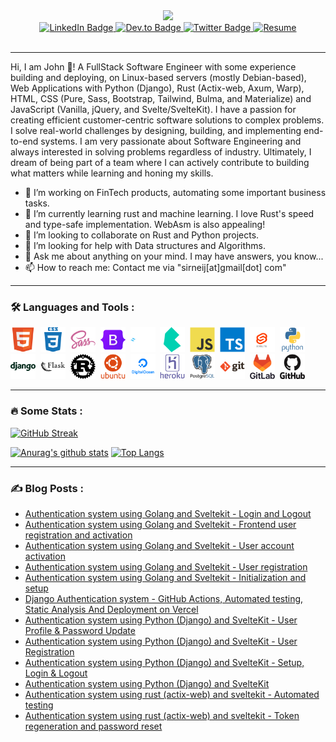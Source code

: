  <div id="header" align="center">
  <img src="https://media.giphy.com/media/M9gbBd9nbDrOTu1Mqx/giphy.gif" width="100"/>
 <div id="badges">
  <a href="https://www.linkedin.com/in/idogun-john-nelson/">
    <img src="https://img.shields.io/badge/LinkedIn-blue?style=for-the-badge&logo=linkedin&logoColor=white" alt="LinkedIn Badge"/>
  </a>
  <a href="https://dev.to/sirneij/">
    <img src="https://img.shields.io/badge/Dev.to-black?style=for-the-badge&logo=dev.to&logoColor=white" alt="Dev.to Badge"/>
  </a>
  <a href="https://twitter.com/sirneij">
    <img src="https://img.shields.io/badge/Twitter-blue?style=for-the-badge&logo=twitter&logoColor=white" alt="Twitter Badge"/>
  </a>
  <a href="https://drive.google.com/file/d/1pG-MPW7dOqA9_ICbrUCugwHTr0xhr8E4/view?usp=sharing">
    <img src="https://img.shields.io/badge/Resume-172B4D?style=for-the-badge&logo=Opsgenie&logoColor=white" alt="Resume" />
  </a>
</div>
 <img src="https://komarev.com/ghpvc/?username=sirneij&style=flat-square&color=blue" alt=""/>
</div>

--- 
 Hi, I am John 👋! A FullStack Software Engineer with some experience building and deploying, on Linux-based servers (mostly Debian-based), Web Applications with Python (Django), Rust (Actix-web, Axum, Warp), HTML, CSS (Pure, Sass, Bootstrap, Tailwind, Bulma, and Materialize) and JavaScript (Vanilla, jQuery, and Svelte/SvelteKit). I have a passion for creating efficient customer-centric software solutions to complex problems. I solve real-world challenges by designing, building, and implementing end-to-end systems. I am very passionate about Software Engineering and always interested in solving problems regardless of industry. Ultimately, I dream of being part of a team where I can actively contribute to building what matters while learning and honing my skills.
- 🔭 I’m working on FinTech products, automating some important business tasks.
- 🌱 I’m currently learning rust and machine learning. I love Rust's speed and type-safe implementation. WebAsm is also appealing!
- 👯 I’m looking to collaborate on Rust and Python projects.
- 🤔 I’m looking for help with Data structures and Algorithms.
- 💬 Ask me about anything on your mind. I may have answers, you know...
- 📫 How to reach me: Contact me via "sirneij[at]gmail[dot] com"
---
### :hammer_and_wrench: Languages and Tools :
<div>
 <img src="https://github.com/devicons/devicon/blob/master/icons/html5/html5-original.svg" title="HTML5" alt="HTML" width="40" height="40"/>&nbsp;
 <img src="https://github.com/devicons/devicon/blob/master/icons/css3/css3-plain-wordmark.svg"  title="CSS3" alt="CSS" width="40" height="40"/>&nbsp;
 <img src="https://github.com/devicons/devicon/blob/master/icons/sass/sass-original.svg"  title="Sass" alt="Sass" width="40" height="40"/>&nbsp;
 <img src="https://github.com/devicons/devicon/blob/master/icons/bootstrap/bootstrap-original.svg"  title="Bootstrap" alt="Bootstrap" width="40" height="40"/>&nbsp;
 <img src="https://github.com/devicons/devicon/blob/master/icons/tailwindcss/tailwindcss-original-wordmark.svg"  title="Tailwindcss" alt="Tailwindcss" width="40" height="40"/>&nbsp;
 <img src="https://github.com/devicons/devicon/blob/master/icons/bulma/bulma-plain.svg"  title="Bulma" alt="Bulma" width="40" height="40"/>&nbsp;
 <img src="https://github.com/devicons/devicon/blob/master/icons/javascript/javascript-original.svg" title="JavaScript" alt="JavaScript" width="40" height="40"/>&nbsp;
 <img src="https://github.com/devicons/devicon/blob/master/icons/typescript/typescript-original.svg" title="TypeScript" alt="TypeScript" width="40" height="40"/>&nbsp;
 <img src="https://github.com/devicons/devicon/blob/master/icons/svelte/svelte-original-wordmark.svg" title="Svelte" alt="Svelte" width="40" height="40"/>&nbsp;
 <img src="https://github.com/devicons/devicon/blob/master/icons/python/python-original-wordmark.svg" title="Python" alt="Python" width="40" height="40"/>&nbsp;
  <img src="https://github.com/devicons/devicon/blob/master/icons/django/django-plain-wordmark.svg" title="Django" alt="Django" width="40" height="40"/>&nbsp;
  <img src="https://github.com/devicons/devicon/blob/master/icons/flask/flask-original-wordmark.svg" title="Flask" alt="Flask" width="40" height="40"/>&nbsp;
  <img src="https://github.com/devicons/devicon/blob/master/icons/rust/rust-plain.svg" title="Rust" alt="Rust" width="40" height="40"/>&nbsp;
  <img src="https://github.com/devicons/devicon/blob/master/icons/ubuntu/ubuntu-plain-wordmark.svg" title="Ubuntu" alt="Ubuntu" width="40" height="40"/>&nbsp;
 <img src="https://github.com/devicons/devicon/blob/master/icons/digitalocean/digitalocean-original-wordmark.svg" title="DigitalOcean" alt="DigitalOcean" width="40" height="40"/>&nbsp;
 <img src="https://github.com/devicons/devicon/blob/master/icons/heroku/heroku-original-wordmark.svg" title="Heroku" alt="Heroku" width="40" height="40"/>&nbsp;
  <img src="https://github.com/devicons/devicon/blob/master/icons/postgresql/postgresql-original-wordmark.svg" title="PostgreSQL"  alt="PostgreSQL" width="40" height="40"/>&nbsp;
 <img src="https://github.com/devicons/devicon/blob/master/icons/git/git-original-wordmark.svg" title="Git" alt="Git" width="40" height="40"/>&nbsp;
 <img src="https://github.com/devicons/devicon/blob/master/icons/gitlab/gitlab-original-wordmark.svg" title="Gitlab" alt="Gitlab" width="40" height="40"/>&nbsp;
 <img src="https://github.com/devicons/devicon/blob/master/icons/github/github-original-wordmark.svg" title="Github" alt="Github" width="40" height="40"/>
</div>

---
### :fire: Some Stats :
[![GitHub Streak](http://github-readme-streak-stats.herokuapp.com?user=sirneij&theme=dark&background=000000)](https://git.io/streak-stats)


[![Anurag's github stats](https://github-readme-stats.vercel.app/api?username=Sirneij&show_icons=true&theme=radical)](https://github.com/anuraghazra/github-readme-stats)
[![Top Langs](https://github-readme-stats.vercel.app/api/top-langs/?username=sirneij&layout=compact&theme=vision-friendly-dark)](https://github.com/anuraghazra/github-readme-stats)

---
### :writing_hand: Blog Posts :
<!-- BLOG-POST-LIST:START -->
- [Authentication system using Golang and Sveltekit - Login and Logout](https://dev.to/sirneij/authentication-system-using-golang-and-sveltekit-login-and-logout-1k76)
- [Authentication system using Golang and Sveltekit - Frontend user registration and activation](https://dev.to/sirneij/authentication-system-using-golang-and-sveltekit-frontend-user-registration-and-activation-4104)
- [Authentication system using Golang and Sveltekit - User account activation](https://dev.to/sirneij/authentication-system-using-golang-and-sveltekit-user-account-activation-59f)
- [Authentication system using Golang and Sveltekit - User registration](https://dev.to/sirneij/authentication-system-using-golang-and-sveltekit-user-registration-5981)
- [Authentication system using Golang and Sveltekit - Initialization and setup](https://dev.to/sirneij/authentication-system-using-golang-and-sveltekit-initialization-and-setup-4oc9)
- [Django Authentication system - GitHub Actions, Automated testing, Static Analysis And Deployment on Vercel](https://dev.to/sirneij/django-authentication-system-github-actions-automated-testing-static-analysis-and-deployment-on-vercel-36n9)
- [Authentication system using Python &lpar;Django&rpar; and SvelteKit - User Profile &amp; Password Update](https://dev.to/sirneij/authentication-system-using-python-django-and-sveltekit-user-profile-password-update-4fka)
- [Authentication system using Python &lpar;Django&rpar; and SvelteKit - User Registration](https://dev.to/sirneij/authentication-system-using-python-django-and-sveltekit-user-registration-lb4)
- [Authentication system using Python &lpar;Django&rpar; and SvelteKit - Setup, Login &amp; Logout](https://dev.to/sirneij/authentication-system-using-python-django-and-sveltekit-setup-login-logout-abg)
- [Authentication system using Python &lpar;Django&rpar; and SvelteKit](https://dev.to/sirneij/authentication-system-using-python-django-and-sveltekit-23e1)
- [Authentication system using rust &lpar;actix-web&rpar; and sveltekit - Automated testing](https://dev.to/sirneij/authentication-system-using-rust-actix-web-and-sveltekit-automated-testing-1nhi)
- [Authentication system using rust &lpar;actix-web&rpar; and sveltekit - Token regeneration and password reset](https://dev.to/sirneij/authentication-system-using-rust-actix-web-and-sveltekit-token-regeneration-and-password-reset-2eai)
<!-- BLOG-POST-LIST:END -->
